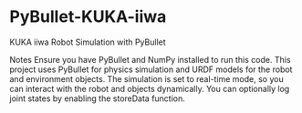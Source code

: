# PyBullet-KUKA-iiwa
KUKA iiwa Robot Simulation with PyBullet

Notes
Ensure you have PyBullet and NumPy installed to run this code.
This project uses PyBullet for physics simulation and URDF models for the robot and environment objects.
The simulation is set to real-time mode, so you can interact with the robot and objects dynamically.
You can optionally log joint states by enabling the storeData function.

